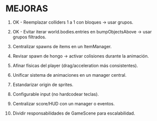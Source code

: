# MEJORAS

1. OK - Reemplazar colliders 1 a 1 con bloques → usar grupos.

2. OK - Evitar iterar world.bodies.entries en bumpObjectsAbove → usar grupos filtrados.

3. Centralizar spawns de ítems en un ItemManager.

4. Revisar spawn de hongo → activar colisiones durante la animación.

5. Afinar físicas del player (drag/acceleration más consistentes).

6. Unificar sistema de animaciones en un manager central.

7. Estandarizar origin de sprites.

8. Configurable input (no hardcodear teclas).

9. Centralizar score/HUD con un manager o eventos.

10. Dividir responsabilidades de GameScene para escalabilidad.